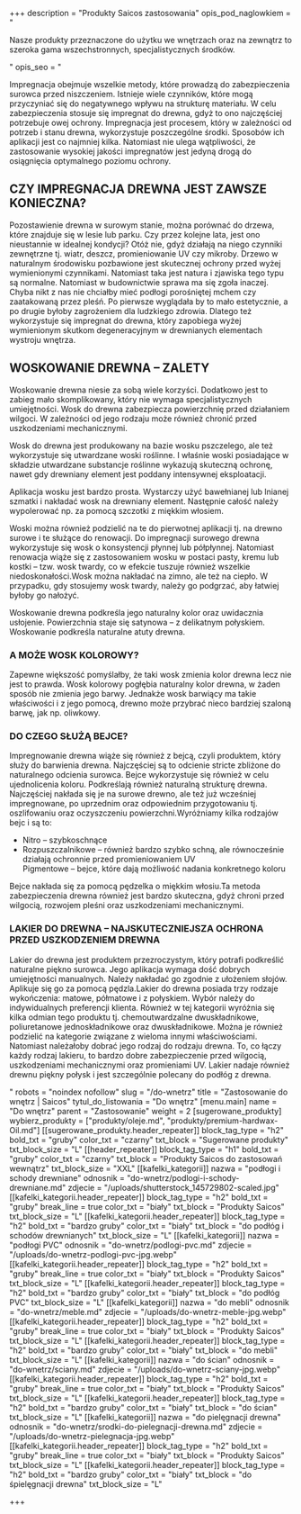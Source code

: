 +++
description = "Produkty Saicos zastosowania"
opis_pod_naglowkiem = "<p>Nasze produkty przeznaczone do użytku we wnętrzach oraz na zewnątrz to szeroka gama wszechstronnych, specjalistycznych środków.</p>"
opis_seo = "<p>Impregnacja obejmuje wszelkie metody, które prowadzą do zabezpieczenia surowca przed niszczeniem. Istnieje wiele czynników, które mogą przyczyniać się do negatywnego wpływu na strukturę materiału. W celu zabezpieczenia stosuje się impregnat do drewna, gdyż to ono najczęściej potrzebuje owej ochrony. Impregnacja jest procesem, który w zależności od potrzeb i stanu drewna, wykorzystuje poszczególne środki. Sposobów ich aplikacji jest co najmniej kilka. Natomiast nie ulega wątpliwości, że zastosowanie wysokiej jakości impregnatów jest jedyną drogą do osiągnięcia optymalnego poziomu ochrony.</p><h2>CZY IMPREGNACJA DREWNA JEST ZAWSZE KONIECZNA?</h2><p>Pozostawienie drewna w surowym stanie, można porównać do drzewa, które znajduje się w lesie lub parku. Czy przez kolejne lata, jest ono nieustannie w idealnej kondycji? Otóż nie, gdyż działają na niego czynniki zewnętrzne tj. wiatr, deszcz, promieniowanie UV czy mikroby. Drzewo w naturalnym środowisku pozbawione jest skutecznej ochrony przed wyżej wymienionymi czynnikami. Natomiast taka jest natura i zjawiska tego typu są normalne. Natomiast w budownictwie sprawa ma się zgoła inaczej. Chyba nikt z nas nie chciałby mieć podłogi porośniętej mchem czy zaatakowaną przez pleśń. Po pierwsze wyglądała by to mało estetycznie, a po drugie byłoby zagrożeniem dla ludzkiego zdrowia. Dlatego też wykorzystuje się impregnat do drewna, który zapobiega wyżej wymienionym skutkom degeneracyjnym w drewnianych elementach wystroju wnętrza.</p><h2>WOSKOWANIE DREWNA – ZALETY</h2><p>Woskowanie drewna niesie za sobą wiele korzyści. Dodatkowo jest to zabieg mało skomplikowany, który nie wymaga specjalistycznych umiejętności. Wosk do drewna zabezpiecza powierzchnię przed działaniem wilgoci. W zależności od jego rodzaju może również chronić przed uszkodzeniami mechanicznymi.</p><p>Wosk do drewna jest produkowany na bazie wosku pszczelego, ale też wykorzystuje się utwardzane woski roślinne. I właśnie woski posiadające w składzie utwardzane substancje roślinne wykazują skuteczną ochronę, nawet gdy drewniany element jest poddany intensywnej eksploatacji.</p><p>Aplikacja wosku jest bardzo prosta. Wystarczy użyć bawełnianej lub lnianej szmatki i nakładać wosk na drewniany element. Następnie całość należy wypolerować np. za pomocą szczotki z miękkim włosiem.</p><p>Woski można również podzielić na te do pierwotnej aplikacji tj. na drewno surowe i te służące do renowacji. Do impregnacji surowego drewna wykorzystuje się wosk o konsystencji płynnej lub półpłynnej. Natomiast renowacja wiąże się z zastosowaniem wosku w postaci pasty, kremu lub kostki – tzw. wosk twardy, co w efekcie tuszuje również wszelkie niedoskonałości.Wosk można nakładać na zimno, ale też na ciepło. W przypadku, gdy stosujemy wosk twardy, należy go podgrzać, aby łatwiej byłoby go nałożyć.</p><p>Woskowanie drewna podkreśla jego naturalny kolor oraz uwidacznia usłojenie. Powierzchnia staje się satynowa – z delikatnym połyskiem. Woskowanie podkreśla naturalne atuty drewna.</p><h3>A MOŻE WOSK KOLOROWY?</h3><p>Zapewne większość pomyślałby, że taki wosk zmienia kolor drewna lecz nie jest to prawda. Wosk kolorowy pogłębia naturalny kolor drewna, w żaden sposób nie zmienia jego barwy. Jednakże wosk barwiący ma takie właściwości i z jego pomocą, drewno może przybrać nieco bardziej szaloną barwę, jak np. oliwkowy.</p><h3>DO CZEGO SŁUŻĄ BEJCE?</h3><p>Impregnowanie drewna wiąże się również z bejcą, czyli produktem, który służy do barwienia drewna. Najczęściej są to odcienie stricte zbliżone do naturalnego odcienia surowca. Bejce wykorzystuje się również w celu ujednolicenia koloru. Podkreślają również naturalną strukturę drewna. Najczęściej nakłada się je na surowe drewno, ale też już wcześniej impregnowane, po uprzednim oraz odpowiednim przygotowaniu tj. oszlifowaniu oraz oczyszczeniu powierzchni.Wyróżniamy kilka rodzajów bejc i są to:</p><ul><li>Nitro – szybkoschnące</li><li>Rozpuszczalnikowe – również bardzo szybko schną, ale równocześnie działają ochronnie przed promieniowaniem UV</li></li>Pigmentowe – bejce, które dają możliwość nadania konkretnego koloru</li></ul><p>Bejce nakłada się za pomocą pędzelka o miękkim włosiu.Ta metoda zabezpieczenia drewna również jest bardzo skuteczna, gdyż chroni przed wilgocią, rozwojem pleśni oraz uszkodzeniami mechanicznymi.</p><h3>LAKIER DO DREWNA – NAJSKUTECZNIEJSZA OCHRONA PRZED USZKODZENIEM DREWNA</h3><p>Lakier do drewna jest produktem przezroczystym, który potrafi podkreślić naturalne piękno surowca. Jego aplikacja wymaga dość dobrych umiejętności manualnych. Należy nakładać go zgodnie z ułożeniem słojów. Aplikuje się go za pomocą pędzla.Lakier do drewna posiada trzy rodzaje wykończenia: matowe, półmatowe i z połyskiem. Wybór należy do indywidualnych preferencji klienta. Również w tej kategorii wyróżnia się kilka odmian tego produktu tj. chemoutwardzalne dwuskładnikowe, poliuretanowe jednoskładnikowe oraz dwuskładnikowe. Można je również podzielić na kategorie związane z wieloma innymi właściwościami. Natomiast należałoby dobrać jego rodzaj do rodzaju drewna. To, co łączy każdy rodzaj lakieru, to bardzo dobre zabezpieczenie przed wilgocią, uszkodzeniami mechanicznymi oraz promieniami UV. Lakier nadaje również drewnu piękny połysk i jest szczególnie polecany do podłóg z drewna.</p>"
robots = "noindex nofollow"
slug = "/do-wnetrz"
title = "Zastosowanie do wnętrz | Saicos"
tytul_do_listowania = "Do wnętrz"
[menu.main]
name = "Do wnętrz"
parent = "Zastosowanie"
weight = 2
[sugerowane_produkty]
wybierz_produkty = ["produkty/oleje.md", "produkty/premium-hardwax-Oil.md"]
[[sugerowane_produkty.header_repeater]]
block_tag_type = "h2"
bold_txt = "gruby"
color_txt = "czarny"
txt_block = "Sugerowane produkty"
txt_block_size = "L"
[[header_repeater]]
block_tag_type = "h1"
bold_txt = "gruby"
color_txt = "czarny"
txt_block = "Produkty Saicos do zastosowań wewnątrz"
txt_block_size = "XXL"
[[kafelki_kategorii]]
nazwa = "podłogi i schody drewniane"
odnosnik = "do-wnetrz/podlogi-i-schody-drewniane.md"
zdjecie = "/uploads/shutterstock_145729802-scaled.jpg"
[[kafelki_kategorii.header_repeater]]
block_tag_type = "h2"
bold_txt = "gruby"
break_line = true
color_txt = "biały"
txt_block = "Produkty Saicos"
txt_block_size = "L"
[[kafelki_kategorii.header_repeater]]
block_tag_type = "h2"
bold_txt = "bardzo gruby"
color_txt = "biały"
txt_block = "do podłóg i schodów drewnianych"
txt_block_size = "L"
[[kafelki_kategorii]]
nazwa = "podłogi PVC"
odnosnik = "do-wnetrz/podlogi-pvc.md"
zdjecie = "/uploads/do-wnetrz-podlogi-pvc-jpg.webp"
[[kafelki_kategorii.header_repeater]]
block_tag_type = "h2"
bold_txt = "gruby"
break_line = true
color_txt = "biały"
txt_block = "Produkty Saicos"
txt_block_size = "L"
[[kafelki_kategorii.header_repeater]]
block_tag_type = "h2"
bold_txt = "bardzo gruby"
color_txt = "biały"
txt_block = "do podłóg PVC"
txt_block_size = "L"
[[kafelki_kategorii]]
nazwa = "do mebli"
odnosnik = "do-wnetrz/meble.md"
zdjecie = "/uploads/do-wnetrz-meble-jpg.webp"
[[kafelki_kategorii.header_repeater]]
block_tag_type = "h2"
bold_txt = "gruby"
break_line = true
color_txt = "biały"
txt_block = "Produkty Saicos"
txt_block_size = "L"
[[kafelki_kategorii.header_repeater]]
block_tag_type = "h2"
bold_txt = "bardzo gruby"
color_txt = "biały"
txt_block = "do mebli"
txt_block_size = "L"
[[kafelki_kategorii]]
nazwa = "do ścian"
odnosnik = "do-wnetrz/sciany.md"
zdjecie = "/uploads/do-wnetrz-sciany-jpg.webp"
[[kafelki_kategorii.header_repeater]]
block_tag_type = "h2"
bold_txt = "gruby"
break_line = true
color_txt = "biały"
txt_block = "Produkty Saicos"
txt_block_size = "L"
[[kafelki_kategorii.header_repeater]]
block_tag_type = "h2"
bold_txt = "bardzo gruby"
color_txt = "biały"
txt_block = "do ścian"
txt_block_size = "L"
[[kafelki_kategorii]]
nazwa = "do pielęgnacji drewna"
odnosnik = "do-wnetrz/srodki-do-pielegnacji-drewna.md"
zdjecie = "/uploads/do-wnetrz-pielegnacja-jpg.webp"
[[kafelki_kategorii.header_repeater]]
block_tag_type = "h2"
bold_txt = "gruby"
break_line = true
color_txt = "biały"
txt_block = "Produkty Saicos"
txt_block_size = "L"
[[kafelki_kategorii.header_repeater]]
block_tag_type = "h2"
bold_txt = "bardzo gruby"
color_txt = "biały"
txt_block = "do śpielęgnacji drewna"
txt_block_size = "L"

+++
